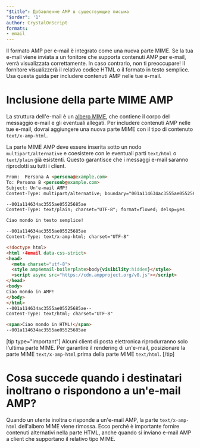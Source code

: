 ```yaml
---
"$title": Добавление AMP в существующие письма
"$order": '1'
author: CrystalOnScript
formats:
- email
---
```


Il formato AMP per e-mail è integrato come una nuova parte MIME. Se la tua e-mail viene inviata a un fonitore che supporta contenuti AMP per e-mail, verrà visualizzata correttamente. In caso contrario, non ti preoccupare! Il fornitore visualizzerà il relativo codice HTML o il formato in testo semplice. Usa questa guida per includere contenuti AMP nelle tue e-mail.

# Inclusione della parte MIME AMP

La struttura dell'e-mail è un [albero MIME](https://en.wikipedia.org/wiki/MIME), che contiene il corpo del messaggio e-mail e gli eventuali allegati. Per includere contenuti AMP nelle tue e-mail, dovrai aggiungere una nuova parte MIME con il tipo di contenuto `text/x-amp-html`.

La parte MIME AMP deve essere inserita sotto un nodo `multipart/alternative` e coesistere con le eventuali parti `text/html` o `text/plain` già esistenti. Questo garantisce che i messaggi e-mail saranno riprodotti su tutti i client.

```html
From:  Persona A <persona@example.com>
To: Persona B <personb@example.com>
Subject: Un'e-mail AMP!
Content-Type: multipart/alternative; boundary="001a114634ac3555ae05525685ae"

--001a114634ac3555ae05525685ae
Content-Type: text/plain; charset="UTF-8"; format=flowed; delsp=yes

Ciao mondo in testo semplice!

--001a114634ac3555ae05525685ae
Content-Type: text/x-amp-html; charset="UTF-8"

<!doctype html>
<html ⚡4email data-css-strict>
<head>
  <meta charset="utf-8">
  <style amp4email-boilerplate>body{visibility:hidden}</style>
  <script async src="https://cdn.ampproject.org/v0.js"></script>
</head>
<body>
Ciao mondo in AMP!
</body>
</html>
--001a114634ac3555ae05525685ae--
Content-Type: text/html; charset="UTF-8"

<span>Ciao mondo in HTML!</span>
--001a114634ac3555ae05525685ae
```

[tip type="important"] Alcuni client di posta elettronica riprodurranno solo l'ultima parte MIME. Per garantire il rendering di un'e-mail, posizionare la parte MIME `text/x-amp-html` prima della parte MIME `text/html`. [/tip]

# Cosa succede quando i destinatari inoltrano o rispondono a un'e-mail AMP?

Quando un utente inoltra o risponde a un'e-mail AMP, la parte `text/x-amp-html` dell'albero MIME viene rimossa. Ecco perché è importante fornire contenuti alternativi nella parte HTML, anche quando si inviano e-mail AMP a client che supportano il relativo tipo MIME.
